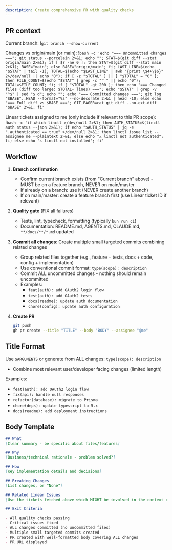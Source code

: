 ```yaml
---
description: Create comprehensive PR with quality checks
---
```


## PR context

Current branch:
!`git branch --show-current`

Changes vs origin/main (or main):
!`bash -c 'echo "=== Uncommitted changes ==="; git status --porcelain 2>&1; echo ""; STAT=$(git diff --stat origin/main 2>&1); if [ $? -ne 0 ]; then STAT=$(git diff --stat main 2>&1); BASE="main"; else BASE="origin/main"; fi; LAST_LINE=$(echo "$STAT" | tail -1); TOTAL=$(echo "$LAST_LINE" | awk "{print \$4+\$6}" 2>/dev/null || echo "0"); if [ -z "$TOTAL" ] || [ "$TOTAL" = "0" ]; then FILE_COUNT=$(echo "$STAT" | grep -c "^ " || echo "0"); TOTAL=$FILE_COUNT; fi; if [ "$TOTAL" -gt 200 ]; then echo "=== Changed files (diff too large: $TOTAL+ lines) ==="; echo "$STAT" | grep -v "^$" | sed "$ d"; echo ""; echo "=== Committed changes ==="; git log "$BASE"..HEAD --format="%s" --no-decorate 2>&1 | head -10; else echo "=== Full diff vs $BASE ==="; GIT_PAGER=cat git diff --no-ext-diff "$BASE" 2>&1; fi'`

Linear tickets assigned to me (only include if relevant to this PR scope):
!`bash -c 'if which linctl >/dev/null 2>&1; then AUTH_STATUS=$(linctl auth status --json 2>&1); if echo "$AUTH_STATUS" | jq -e ".authenticated == true" >/dev/null 2>&1; then linctl issue list --assignee me --plaintext 2>&1; else echo "⚠️ linctl not authenticated"; fi; else echo "⚠️ linctl not installed"; fi'`

## Workflow

1. **Branch confirmation**
   - Confirm current branch exists (from "Current branch" above) - MUST be on a feature branch, NEVER on main/master
   - If already on a branch: use it (NEVER create another branch)
   - If on main/master: create a feature branch first (use Linear ticket ID if relevant)

2. **Quality gate** (FIX all failures)
   - Tests, lint, typecheck, formatting (typically `bun run ci`)
   - Documentation: README.md, AGENTS.md, CLAUDE.md, `**/docs/**/*.md` updated

3. **Commit all changes**: Create multiple small targeted commits combining related changes
   - Group related files together (e.g., feature + tests, docs + code, config + implementation)
   - Use conventional commit format: `type(scope): description`
   - Commit ALL uncommitted changes - nothing should remain uncommitted
   - Examples:
     - `feat(auth): add OAuth2 login flow`
     - `test(auth): add OAuth2 tests`
     - `docs(readme): update auth documentation`
     - `chore(config): update auth configuration`

4. **Create PR**
   ```bash
   git push
   gh pr create --title "TITLE" --body "BODY" --assignee "@me"
   ```

## Title Format

Use `$ARGUMENTS` or generate from ALL changes: `type(scope): description`
- Combine most relevant user/developer facing changes (limited length)

Examples:
- `feat(auth): add OAuth2 login flow`
- `fix(api): handle null responses`
- `refactor(database): migrate to Prisma`
- `chore(deps): update typescript to 5.x`
- `docs(readme): add deployment instructions`

## Body Template

```markdown
## What
[Clear summary - be specific about files/features]

## Why
[Business/technical rationale - problem solved?]

## How
[Key implementation details and decisions]

## Breaking Changes
[List changes, or "None"]

## Related Linear Issues
[Use the tickets fetched above which MIGHT be involved in the context of this PR. This is NOT a given and should be evaluated closely. Add any issues mentioned in agent context and list them in the format that links them to Linear]

## Exit Criteria

- All quality checks passing
- Critical issues fixed
- ALL changes committed (no uncommitted files)
- Multiple small targeted commits created
- PR created with well-formatted body covering ALL changes
- PR URL displayed
